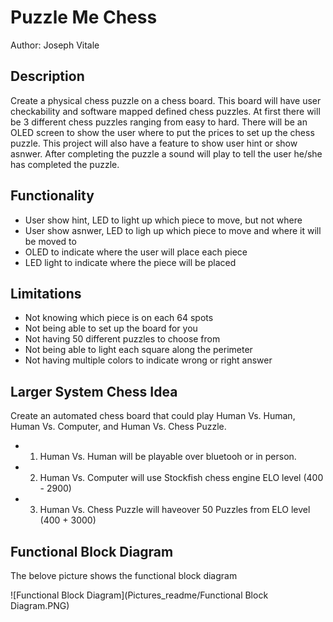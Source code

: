 # Puzzle Me Chess

Author: Joseph Vitale

## Description

Create a physical chess puzzle on a chess board. This board will have user checkability and software mapped defined chess puzzles. At first there will be 3 different chess puzzles ranging from easy to hard. There will be an OLED screen to show the user where to put the prices to set up the chess puzzle. This project will also have a feature to show user hint or show asnwer. After completing the puzzle a sound will play to tell the user he/she has completed the puzzle.

## Functionality

* User show hint, LED to light up which piece to move, but not where
* User show asnwer, LED to ligh up which piece to move and where it will be moved to
* OLED to indicate where the user will place each piece
* LED light to indicate where the piece will be placed

## Limitations

* Not knowing which piece is on each 64 spots
* Not being able to set up the board for you
* Not having 50 different puzzles to choose from
* Not being able to light  each square along the perimeter
* Not having multiple colors to indicate wrong or right answer

## Larger System Chess Idea

Create an automated chess board that could play Human Vs. Human, Human Vs. Computer, and Human Vs. Chess Puzzle.

* 1. Human Vs. Human will be playable over bluetooh or in person.
* 2. Human Vs. Computer will use Stockfish chess engine ELO level (400 - 2900)
* 3. Human Vs. Chess Puzzle will haveover 50 Puzzles from ELO level (400 + 3000)

## Functional Block Diagram

The belove picture shows the functional block diagram

![Functional Block Diagram](Pictures_readme/Functional Block Diagram.PNG)
